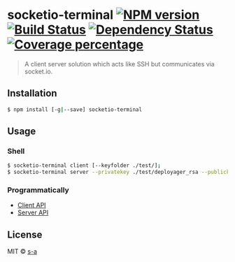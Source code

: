 # socketio-terminal [![NPM version][npm-image]][npm-url] [![Build Status][travis-image]][travis-url] [![Dependency Status][daviddm-image]][daviddm-url] [![Coverage percentage][coveralls-image]][coveralls-url]
> A client server solution which acts like SSH but communicates via socket.io.

## Installation

```sh
$ npm install [-g|--save] socketio-terminal
```

## Usage
### Shell
```sh
$ socketio-terminal client [--keyfolder ./test/];
$ socketio-terminal server --privatekey ./test/deployager_rsa --publickey ./test/deployager_rsa.pem --passphrase deployager --username deployager --host localhost --port 8080;
```
### Programmatically
 - [Client API](/API/CLIENT.md) 
 - [Server API](/API/SERVER.md) 

## License

MIT © [s-a](https://github.com/s-a)


[npm-image]: https://badge.fury.io/js/socketio-terminal.svg
[npm-url]: https://npmjs.org/package/socketio-terminal
[travis-image]: https://travis-ci.org/s-a/socketio-terminal.svg?branch=master
[travis-url]: https://travis-ci.org/s-a/socketio-terminal
[daviddm-image]: https://david-dm.org/s-a/socketio-terminal.svg?theme=shields.io
[daviddm-url]: https://david-dm.org/s-a/socketio-terminal
[coveralls-image]: https://coveralls.io/repos/s-a/socketio-terminal/badge.svg
[coveralls-url]: https://coveralls.io/r/s-a/socketio-terminal
